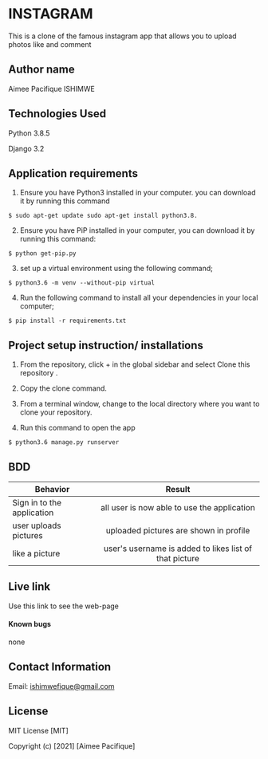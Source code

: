 # INSTAGRAM

This is a clone of the famous instagram app that allows you to upload photos like and comment
## Author name

Aimee Pacifique ISHIMWE
## Technologies Used

Python 3.8.5

Django 3.2


## Application requirements

1. Ensure you have Python3 installed in your computer. you can download it by running this command

`$ sudo apt-get update sudo apt-get install python3.8.`

2. Ensure you have PiP installed in your computer, you can download it by running this command:

`$ python get-pip.py`

3. set up a virtual environment using the following command;

`$ python3.6 -m venv --without-pip virtual`

4. Run the following command to install all your dependencies in your local computer;

`$ pip install -r requirements.txt`

## Project setup instruction/ installations


1. From the repository, click + in the global sidebar and select Clone this repository .

2.  Copy the clone command.

3.  From a terminal window, change to the local directory where you want to clone your repository.



4. Run this command to open the app

`$ python3.6 manage.py runserver`


## BDD

| Behavior        | Result |
| ------------- |:----:|
| Sign in to the application | all  user is now able to use the application |
| user uploads pictures  | uploaded pictures are shown in profile|
| like a picture | user's username is added to likes list of that picture |

## Live link

Use this link to see the web-page

#### Known bugs
none

## Contact Information

Email: ishimwefique@gmail.com


## License

MIT License [MIT]

Copyright (c) [2021] [Aimee Pacifique]
